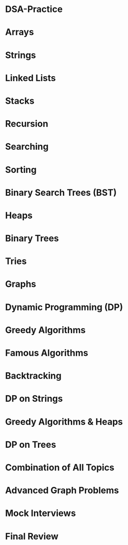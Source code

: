 # DSA-Practice

# Arrays

# Strings

# Linked Lists

# Stacks

# Recursion

# Searching

# Sorting

# Binary Search Trees (BST)

# Heaps

# Binary Trees

# Tries

# Graphs

# Dynamic Programming (DP)

# Greedy Algorithms

# Famous Algorithms

# Backtracking

# DP on Strings

# Greedy Algorithms & Heaps

# DP on Trees

# Combination of All Topics

# Advanced Graph Problems

# Mock Interviews

# Final Review
